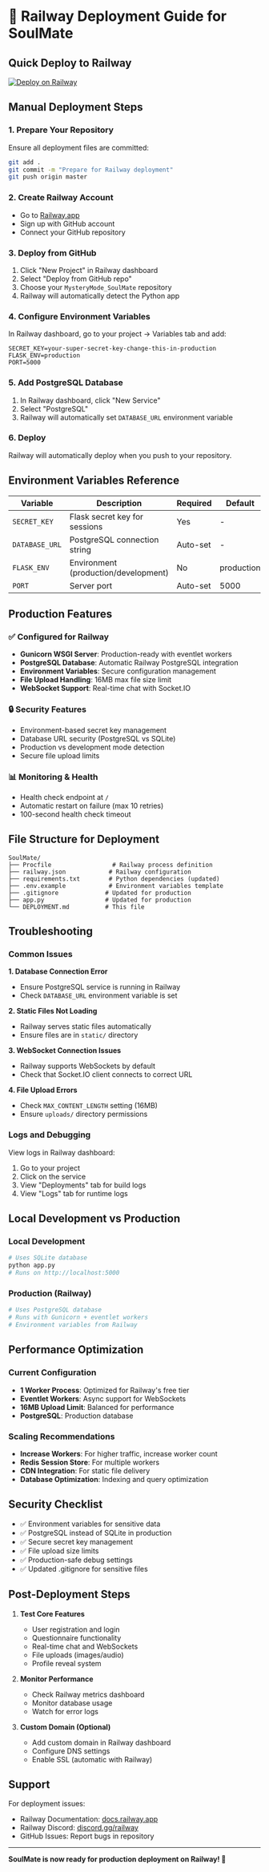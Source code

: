 # 🚀 Railway Deployment Guide for SoulMate

## Quick Deploy to Railway

[![Deploy on Railway](https://railway.app/button.svg)](https://railway.app/template/your-template-id)

## Manual Deployment Steps

### 1. **Prepare Your Repository**
Ensure all deployment files are committed:
```bash
git add .
git commit -m "Prepare for Railway deployment"
git push origin master
```

### 2. **Create Railway Account**
- Go to [Railway.app](https://railway.app)
- Sign up with GitHub account
- Connect your GitHub repository

### 3. **Deploy from GitHub**
1. Click "New Project" in Railway dashboard
2. Select "Deploy from GitHub repo"
3. Choose your `MysteryMode_SoulMate` repository
4. Railway will automatically detect the Python app

### 4. **Configure Environment Variables**
In Railway dashboard, go to your project → Variables tab and add:

```env
SECRET_KEY=your-super-secret-key-change-this-in-production
FLASK_ENV=production
PORT=5000
```

### 5. **Add PostgreSQL Database**
1. In Railway dashboard, click "New Service"
2. Select "PostgreSQL"
3. Railway will automatically set `DATABASE_URL` environment variable

### 6. **Deploy**
Railway will automatically deploy when you push to your repository.

## Environment Variables Reference

| Variable | Description | Required | Default |
|----------|-------------|----------|---------|
| `SECRET_KEY` | Flask secret key for sessions | Yes | - |
| `DATABASE_URL` | PostgreSQL connection string | Auto-set | - |
| `FLASK_ENV` | Environment (production/development) | No | production |
| `PORT` | Server port | Auto-set | 5000 |

## Production Features

### ✅ **Configured for Railway**
- **Gunicorn WSGI Server**: Production-ready with eventlet workers
- **PostgreSQL Database**: Automatic Railway PostgreSQL integration
- **Environment Variables**: Secure configuration management
- **File Upload Handling**: 16MB max file size limit
- **WebSocket Support**: Real-time chat with Socket.IO

### 🔒 **Security Features**
- Environment-based secret key management
- Database URL security (PostgreSQL vs SQLite)
- Production vs development mode detection
- Secure file upload limits

### 📊 **Monitoring & Health**
- Health check endpoint at `/`
- Automatic restart on failure (max 10 retries)
- 100-second health check timeout

## File Structure for Deployment

```
SoulMate/
├── Procfile                 # Railway process definition
├── railway.json            # Railway configuration
├── requirements.txt        # Python dependencies (updated)
├── .env.example            # Environment variables template
├── .gitignore             # Updated for production
├── app.py                 # Updated for production
└── DEPLOYMENT.md          # This file
```

## Troubleshooting

### Common Issues

**1. Database Connection Error**
- Ensure PostgreSQL service is running in Railway
- Check `DATABASE_URL` environment variable is set

**2. Static Files Not Loading**
- Railway serves static files automatically
- Ensure files are in `static/` directory

**3. WebSocket Connection Issues**
- Railway supports WebSockets by default
- Check that Socket.IO client connects to correct URL

**4. File Upload Errors**
- Check `MAX_CONTENT_LENGTH` setting (16MB)
- Ensure `uploads/` directory permissions

### Logs and Debugging

View logs in Railway dashboard:
1. Go to your project
2. Click on the service
3. View "Deployments" tab for build logs
4. View "Logs" tab for runtime logs

## Local Development vs Production

### Local Development
```bash
# Uses SQLite database
python app.py
# Runs on http://localhost:5000
```

### Production (Railway)
```bash
# Uses PostgreSQL database
# Runs with Gunicorn + eventlet workers
# Environment variables from Railway
```

## Performance Optimization

### Current Configuration
- **1 Worker Process**: Optimized for Railway's free tier
- **Eventlet Workers**: Async support for WebSockets
- **16MB Upload Limit**: Balanced for performance
- **PostgreSQL**: Production database

### Scaling Recommendations
- **Increase Workers**: For higher traffic, increase worker count
- **Redis Session Store**: For multiple workers
- **CDN Integration**: For static file delivery
- **Database Optimization**: Indexing and query optimization

## Security Checklist

- ✅ Environment variables for sensitive data
- ✅ PostgreSQL instead of SQLite in production
- ✅ Secure secret key management
- ✅ File upload size limits
- ✅ Production-safe debug settings
- ✅ Updated .gitignore for sensitive files

## Post-Deployment Steps

1. **Test Core Features**
   - User registration and login
   - Questionnaire functionality
   - Real-time chat and WebSockets
   - File uploads (images/audio)
   - Profile reveal system

2. **Monitor Performance**
   - Check Railway metrics dashboard
   - Monitor database usage
   - Watch for error logs

3. **Custom Domain (Optional)**
   - Add custom domain in Railway dashboard
   - Configure DNS settings
   - Enable SSL (automatic with Railway)

## Support

For deployment issues:
- Railway Documentation: [docs.railway.app](https://docs.railway.app)
- Railway Discord: [discord.gg/railway](https://discord.gg/railway)
- GitHub Issues: Report bugs in repository

---

**SoulMate is now ready for production deployment on Railway! 🚀**
